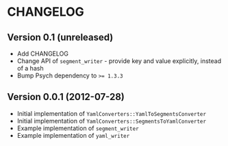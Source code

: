 # CHANGELOG

## Version 0.1 (unreleased)

* Add CHANGELOG
* Change API of `segment_writer` - provide key and value explicitly,
  instead of a hash
* Bump Psych dependency to `>= 1.3.3`

## Version 0.0.1 (2012-07-28)

* Initial implementation of `YamlConverters::YamlToSegmentsConverter`
* Initial implementation of `YamlConverters::SegmentsToYamlConverter`
* Example implementation of `segment_writer`
* Example implementation of `yaml_writer`
